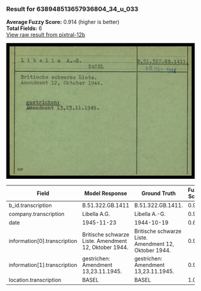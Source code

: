 ### Result for 638948513657936804_34_u_033
**Average Fuzzy Score:** 0.914 (higher is better)<br>
**Total Fields:** 6<br>
[View raw result from pixtral-12b](https://github.com/RISE-UNIBAS/humanities_data_benchmark/blob/main/results/2025-10-24/T0329/request_T0329_638948513657936804_34_u_033.json)

<img src="https://github.com/RISE-UNIBAS/humanities_data_benchmark/blob/main/benchmarks/blacklist/images/638948513657936804_34_u_033.jpg?raw=true" alt="638948513657936804_34_u_033" width="600px">

| Field | Model Response | Ground Truth | Fuzzy Score | Match |
|-------|----------------|--------------|-------------|-------|
| b_id.transcription | B.51.322.GB.1411 | B.51.322.GB.1411. | 0.970 | ✅ |
| company.transcription | Libella A.G. | Libella A.-G. | 0.960 | ✅ |
| date | 1945-11-23 | 1944-10-19 | 0.600 | ❌ |
| information[0].transcription | Britische schwarze Liste. Amendment 12, Oktober 1944. | Britische schwarze Liste.<br>Amendment 12, Oktober 1944. | 0.981 | ✅ |
| information[1].transcription | gestrichen: Amendment 13,23.11.1945. | gestrichen:<br>Amendment 13,23.11.1945. | 0.972 | ✅ |
| location.transcription | BASEL | BASEL | 1.000 | ✅ |
